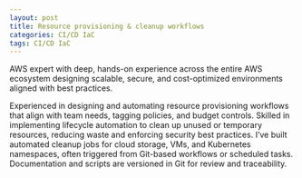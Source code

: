```yaml
---
layout: post
title: Resource provisioning & cleanup workflows
categories: CI/CD IaC
tags: CI/CD IaC
---
```


AWS expert with deep, hands-on experience across the entire AWS ecosystem designing scalable, secure, and cost-optimized environments aligned with best practices.

<!--more-->

Experienced in designing and automating resource provisioning workflows that align with team needs, tagging policies, and budget controls. Skilled in implementing lifecycle automation to clean up unused or temporary resources, reducing waste and enforcing security best practices. I’ve built automated cleanup jobs for cloud storage, VMs, and Kubernetes namespaces, often triggered from Git-based workflows or scheduled tasks. Documentation and scripts are versioned in Git for review and traceability.
